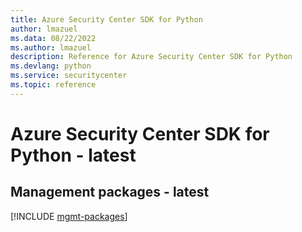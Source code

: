 ```yaml
---
title: Azure Security Center SDK for Python
author: lmazuel
ms.data: 08/22/2022
ms.author: lmazuel
description: Reference for Azure Security Center SDK for Python
ms.devlang: python
ms.service: securitycenter
ms.topic: reference
---
```

# Azure Security Center SDK for Python - latest

## Management packages - latest
[!INCLUDE [mgmt-packages](security-center-mgmt-index.md)]